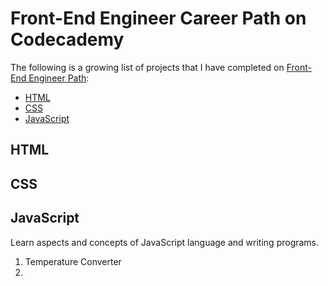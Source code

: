 # Front-End Engineer Career Path on Codecademy

The following is a growing list of projects that I have completed on [Front-End Engineer Path](https://www.codecademy.com/learn/paths/front-end-engineer-career-path):

- [HTML](#html)
- [CSS](#css)
- [JavaScript](#javascript)

## HTML <a name="html"></a>

## CSS <a name="css"></a>

## JavaScript <a name="javascript"></a>

Learn aspects and concepts of JavaScript language and writing programs.

1. Temperature Converter
2.

